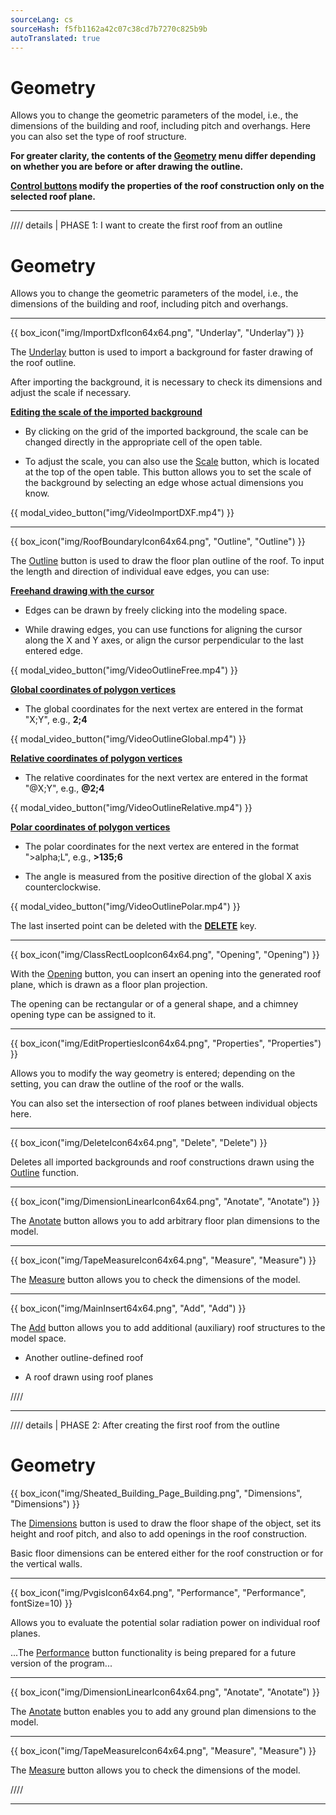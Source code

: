 ```yaml
---
sourceLang: cs
sourceHash: f5fb1162a42c07c38cd7b7270c825b9b
autoTranslated: true
---
```


# Geometry
<p>Allows you to change the geometric parameters of the model, i.e., the dimensions of the building and roof, including pitch and overhangs. Here you can also set the type of roof structure.</p>

<p><b>For greater clarity, the contents of the <u>Geometry</u> menu differ depending on whether you are before or after drawing the outline.</b></p>

<p><b><u>Control buttons</u> modify the properties of the roof construction only on the selected roof plane.</b></p>

<hr class="main">

//// details | PHASE 1: I want to create the first roof from an outline

# Geometry
<p>Allows you to change the geometric parameters of the model, i.e., the dimensions of the building and roof, including pitch and overhangs.</p>

<hr class="main">

{{ box_icon("img/ImportDxfIcon64x64.png", "Underlay", "Underlay") }}

<p>The <u>Underlay</u> button is used to import a background for faster drawing of the roof outline.</p> 

<p>After importing the background, it is necessary to check its dimensions and adjust the scale if necessary.</p>

<p><b><u>Editing the scale of the imported background</u></b></p>

<ul>
<p><li>
By clicking on the grid of the imported background, the scale can be changed directly in the appropriate cell of the open table.
</li></p>

<p><li>
To adjust the scale, you can also use the <u>Scale</u> button, which is located at the top of the open table. This button allows you to set the scale of the background by selecting an edge whose actual dimensions you know.
</li></p>
</ul>

{{ modal_video_button("img/VideoImportDXF.mp4") }}

<hr class="main">

{{ box_icon("img/RoofBoundaryIcon64x64.png", "Outline", "Outline") }}

<p>The <u>Outline</u> button is used to draw the floor plan outline of the roof. To input the length and direction of individual eave edges, you can use:</p>

<p><b><u>Freehand drawing with the cursor</u></b></p>
<ul>
  <li><p>Edges can be drawn by freely clicking into the modeling space.</p></li>
  <li><p>While drawing edges, you can use functions for aligning the cursor along the X and Y axes, or align the cursor perpendicular to the last entered edge.</p></li>
</ul>

{{ modal_video_button("img/VideoOutlineFree.mp4") }}

<p><b><u>Global coordinates of polygon vertices</u></b></p>
<ul>
  <li><p>The global coordinates for the next vertex are entered in the format "X;Y", e.g., <b>2;4</b></p></li>
</ul>

{{ modal_video_button("img/VideoOutlineGlobal.mp4") }}

<p><b><u>Relative coordinates of polygon vertices</u></b></p>
<ul>
  <li><p>The relative coordinates for the next vertex are entered in the format "@X;Y", e.g., <b>@2;4</b></p></li>
</ul>

{{ modal_video_button("img/VideoOutlineRelative.mp4") }}

<p><b><u>Polar coordinates of polygon vertices</u></b></p>
<ul>
  <li><p>The polar coordinates for the next vertex are entered in the format "&gt;alpha;L", e.g., <b>&gt;135;6</b></p></li>
  <li><p>The angle is measured from the positive direction of the global X axis counterclockwise.</p></li>
</ul>

{{ modal_video_button("img/VideoOutlinePolar.mp4") }}

<p>The last inserted point can be deleted with the <b><u>DELETE</u></b> key.</p>

<hr class="main">

{{ box_icon("img/ClassRectLoopIcon64x64.png", "Opening", "Opening") }}

<p>With the <u>Opening</u> button, you can insert an opening into the generated roof plane, which is drawn as a floor plan projection.</p>
<p>The opening can be rectangular or of a general shape, and a chimney opening type can be assigned to it.</p>

<hr class="main">

{{ box_icon("img/EditPropertiesIcon64x64.png", "Properties", "Properties") }}

<p>Allows you to modify the way geometry is entered; depending on the setting, you can draw the outline of the roof or the walls.</p>
<p>You can also set the intersection of roof planes between individual objects here.</p>

<hr class="main">

{{ box_icon("img/DeleteIcon64x64.png", "Delete", "Delete") }}

<p>Deletes all imported backgrounds and roof constructions drawn using the <u>Outline</u> function.</p>

<hr class="main">

{{ box_icon("img/DimensionLinearIcon64x64.png", "Anotate", "Anotate") }}

<p>The <u>Anotate</u> button allows you to add arbitrary floor plan dimensions to the model.</p>

<hr class="main">

{{ box_icon("img/TapeMeasureIcon64x64.png", "Measure", "Measure") }}

<p>The <u>Measure</u> button allows you to check the dimensions of the model.</p>

<hr class="main">

{{ box_icon("img/MainInsert64x64.png", "Add", "Add") }}

<p>The <u>Add</u> button allows you to add additional (auxiliary) roof structures to the model space.</p>
<ul>
  <li><p>Another outline-defined roof</p></li>
  <li><p>A roof drawn using roof planes</p></li>
</ul>

////

<hr class="main">


//// details | PHASE 2: After creating the first roof from the outline

# Geometry

<p>
{{ box_icon("img/Sheated_Building_Page_Building.png", "Dimensions", "Dimensions") }}
</p>

<p>The <u>Dimensions</u> button is used to draw the floor shape of the object, set its height and roof pitch, and also to add openings in the roof construction.</p>
<p>Basic floor dimensions can be entered either for the roof construction or for the vertical walls.</p>

<hr class="main">

<!--{{ box_icon("img/RoofSketchIcon64x64.png", "Roof", "Roof") }}

<p>The <u>Roof</u> button allows you to set the type of roof construction. The type of covering and the dimensions of the secondary roof structure can be changed via the <u>Sheeting</u> button.</p>

<hr class="main">-->

{{ box_icon("img/PvgisIcon64x64.png", "Performance", "Performance", fontSize=10) }}

<p>
Allows you to evaluate the potential solar radiation power on individual roof planes.
</p>

<p>
...The <u>Performance</u> button functionality is being prepared for a future version of the program...
</p>

<hr class="main">

{{ box_icon("img/DimensionLinearIcon64x64.png", "Anotate", "Anotate") }}

<p>The <u>Anotate</u> button enables you to add any ground plan dimensions to the model.</p>

<hr class="main">

{{ box_icon("img/TapeMeasureIcon64x64.png", "Measure", "Measure") }}

<p>The <u>Measure</u> button allows you to check the dimensions of the model.</p>

////

<hr class="main">

<!-- product: HiStruct Roofs  -->